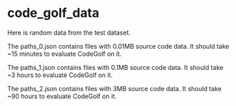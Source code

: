 # code_golf_data

Here is random data from the test dataset.

The paths_0.json contains files with 0.01MB source code data. It should take ~15 minutes to evaluate CodeGolf on it.

The paths_1.json contains files with 0.1MB source code data. It should take ~3 hours to evaluate CodeGolf on it.

The paths_2.json contains files with 3MB source code data. It should take ~90 hours to evaluate CodeGolf on it.
